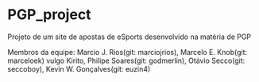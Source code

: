 # PGP_project
Projeto de um site de apostas de eSports desenvolvido na matéria de PGP

Membros da equipe: 
Marcio J. Rios(git: marciojrios), 
Marcelo E. Knob(git: marceloek) vulgo Kirito,
Philipe Soares(git: godmerlin),
Otávio Secco(git: seccoboy),
Kevin W. Gonçalves(git: euzin4)
